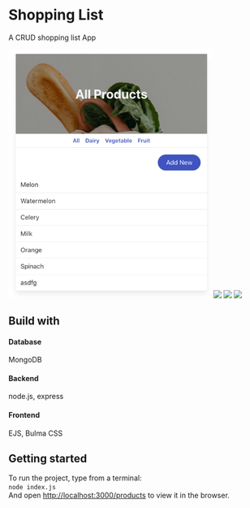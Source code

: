 <h1>Shopping List</h1>
<p>A CRUD shopping list App</p>
<img src="./public/img/1.png" style="width:400px">
<img src="./public/img/.png" style="width:400px">
<img src="./public/img/.png" style="width:400px">
<img src="./public/img/.png" style="width:400px">
<h2>Build with</h2>
<h4>Database</h4>
MongoDB
<h4>Backend</h4>
node.js, express
<h4>Frontend</h4>
EJS, Bulma CSS
<h2>Getting started</h2>
To run the project, type from a terminal:<br>
<code>node index.js</code><br>
And open <a href="http://localhost:3000/products">http://localhost:3000/products</a> to view it in the browser.
